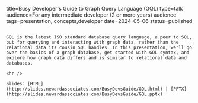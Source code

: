 title=Busy Developer's Guide to Graph Query Language (GQL)
type=talk
audience=For any intermediate developer (2 or more years) audience
tags=presentation, concepts,developer
date=2024-05-06
status=published
~~~~~~

GQL is the latest ISO standard database query language, a peer to SQL, but for querying and interacting with graph data, rather than the relational data its cousin SQL handles. In this presentation, we'll go over the basics of a graph database, get started with GQL syntax, and explore how graph data differs and is similar to relational data and databases.
    
<hr />

Slides: [HTML](http://slides.newardassociates.com/BusyDevsGuide/GQL.html) | [PPTX](http://slides.newardassociates.com/BusyDevsGuide/GQL.pptx)
